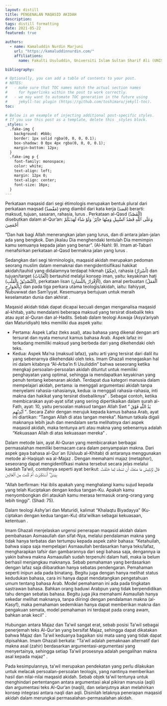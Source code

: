 ```yaml
---
layout: distill
title: PENGENALAN MAQASID AKIDAH
description:
tags: distill formatting
date: 2021-05-22
featured: true

authors:
  - name: Kamaluddin Nurdin Marjuni
    url: "https://kamaluddinnurdin.com/"
    affiliations:
      name: Fakulti Usuluddin, Universiti Islam Sultan Sharif Ali (UNISSA)

bibliography:

# Optionally, you can add a table of contents to your post.
# NOTES:
#   - make sure that TOC names match the actual section names
#     for hyperlinks within the post to work correctly.
#   - we may want to automate TOC generation in the future using
#     jekyll-toc plugin (https://github.com/toshimaru/jekyll-toc).
toc:

# Below is an example of injecting additional post-specific styles.
# If you use this post as a template, delete this _styles block.
_styles: >
  .fake-img {
    background: #bbb;
    border: 1px solid rgba(0, 0, 0, 0.1);
    box-shadow: 0 0px 4px rgba(0, 0, 0, 0.1);
    margin-bottom: 12px;
  }
  .fake-img p {
    font-family: monospace;
    color: white;
    text-align: left;
    margin: 12px 0;
    text-align: center;
    font-size: 16px;
  }
---
```


Perkataan maqasid dari segi étimologis merupakan bentuk plural dari perkataan maqsad (مَقْصَدٌ) yang diambil dari kata kerja (قَصَدَ) berarti: maksud, tujuan, sasaran, rahasia, lurus . Perkataan al-Qasd (اَلْقَصْدُ) disebutkan dalam al-Qur’an:
وَعَلَى ٱللَّهِ قَصْدُ ٱلسَّبِيلِ وَمِنْهَا جَآئِرٌ ۚ وَلَوْ شَآءَ لَهَدَىٰكُمْ أَجْمَعِينَ

“Dan hak bagi Allah menerangkan jalan yang lurus, dan di antara jalan-jalan ada yang bengkok. Dan jikalau Dia menghendaki tentulah Dia memimpin kamu semuanya kepada jalan yang benar”. (Al-Nahl: 9). Imam at-Tabari menafsirkan perkataan al-Qasd bermakna jalan yang lurus .

Sedangkan dari segi términologis, maqasid akidah merupakan pedoman seorang muslim dalam memaknai dan mengidentisifikasi hakikat akidah/tauhid yang didalamnya terdapat hikmah (حِكَمٌ), rahasia (أَسْرَارٌ) dan tujuan/target (اَلْغَايَاتُ) bertauhid melalui konsep iman, yaitu: keyakinan hati (اَلتَّصْدِيْقُ بِالْقَلْبِ), perkataan lisan (اَلْإِقْرَارُ بِاللِّسَانِ), dan amal perbuatan (اَلْعَمَلُ بِالْجَوَارِحِ) dan pada tiga perkara utama teologis/akidah, iaitu: Ilahiyyat, Nubuwwat dan Sam’iyyat. Kesemuanya bertujuan untuk meraih keselamatan dunia dan akhirat .

Maqasid akidah tidak dapat dicapai kecuali dengan menganalisa maqasid al-khitab, yaitu mendalami beberapa maksud yang tersirat disebalik teks atau ayat al-Quran dan al-Hadits. Sebab dalam teologi Aswaja (Asya’ariyah dan Maturidiyah) teks memiliki dua aspek yaitu:

- Pertama: Aspek Lafaz (teks asal), atau bahasa yang dikenal dengan arti tersurat dan nyata menurut kamus bahasa Arab. Aspek lafaz ini terkadang memiliki maksud yang berbeda dari yang dikehendaki oleh teks.
- Kedua: Aspek Ma’na (maksud lafaz), yaitu arti yang tersirat dari dalil itu yang sebenarnya dikehendaki oleh teks.
  Imam Ghazali menegaskan hal ini dalam kitabnya “Al-Arba’in fi Usuliddin” bahwa seseorang ketika mengkaji persoalan-persoalan akidah dituntut untuk memiliki penghayatan yang optimal, sehingga ia mendapatkan keyakinan yang penuh tentang kebenaran akidah. Terdapat dua kategori manusia dalam mempelajari akidah, pertama: ia menggali argumentasi akidah tanpa menyelami rahasia-rahasianya, kedua: ia menggali rahasia-rahasia, inti makna dan hakikat yang tersirat disebaliknya” . Sebagai contoh, ketika membicarakan ayat-ayat sifat yang sering dipertikaikan dalam surah al-Fath, ayat: 10, yaitu persoalan maksud tangan Allah Swt “ يَدُ اللّٰهِ فَوْقَ اَيْدِيْهِم ”. Secara Zahir dengan merujuk kepada kamus bahasa Arab, ayat ini diartikan: “Tangan Allah di atas tangan mereka”. Namun tatkala digali maknanya lebih jauh dan mendalam serta melihatnya dari aspek maqasid akidah, maka tentunya arti atau makna yang sebenarnya adalah “Kekuasaan Allah di atas kekuasaan mereka” .

Dalam metode lain, ayat Al-Quran yang membicarakan berbagai permasalahan memiliki bermacam cara dalam penyampaian makna. Dari aspek gaya bahasa al-Qur`an (Usluub al-Khitab) di antaranya menggunakan metode al-Haqiqah wa al-Majaz . Dengan memahami majaz (metaphor), seseorang dapat mengidentifkasi makna tersebut secara jelas melalui kaedah Ta’wil, contohnya seperti ayat berikut:
قَالَ يَٰٓإِبْلِيسُ مَا مَنَعَكَ أَن تَسْجُدَ لِمَا خَلَقْتُ بِيَدَىَّ ۖ أَسْتَكْبَرْتَ أَمْ كُنتَ مِنَ ٱلْعَالِينَ

"Allah berfirman: Hai iblis apakah yang menghalangi kamu sujud kepada yang telah Kuciptakan dengan kedua tangan-Ku. Apakah kamu menyombongkan diri ataukah kamu merasa termasuk orang-orang yang lebih tinggi". (Shad: 75).

Dalam teologi Ashy’ari dan Maturidi, kalimat “Khalaqtu Biyadayya” (Ku-ciptakan dengan kedua tangan-Ku) dita’wilkan sebagai kekuasaan, ketentuan .

Imam Ghazali menjelaskan urgensi penerapan maqasid akidah dalam pembahasan Asmaaullah dan sifat-Nya, melalui pendalaman makna yang tidak hanya terbatas dan tertumpu kepada aspek zahir bahasa: “Ketahuilah, bahwa siapa saja mempelajari Asmaaullah berdasarkan hanya teks/lafaz, mengharapkan tafsir dan gambarannya dari segi bahasa saja, dengannya ia yakin bahwa makna Asmaaullah sudah terpenuhi dalam hati, maka ia belum berhasil menjangkau maknanya. Sebab pemahaman yang berdasarkan dengan lafaz saja diibaratkan hanya sebatas pendengaran. Pemahaman seperti inipun ada pada binatang. Begitu juga dengan hanya melihat status kedudukan bahasa, cara ini hanya dapat mendatangkan pengetahuan umum tentang bahasa Arab. Model pemahaman ini ada pada tingkatan sastrawan bahasa. Bahkan orang baduwi Arabpun yang tidak berpendidikan tahu dengan sebatas bahasa. Begitu juga jika memahami Asmaullah hanya sekedar melihat maknanya, tanpa diiringi dengan pendalaman makna (al-Kasyf), maka pemahaman sedemikian hanya dapat memberikan makna dan pengakuan semata, model pemahaman ini terdapat pada orang awam, bahkan anak kecil” .

Hubungan antara Majaz dan Ta’wil sangat erat, sebab posisi Ta’wil sebagai penerjemah teks Al-Qur’an yang bersifat Majaz, sehingga dapat dikatakan bahwa Majaz dan Ta’wil keduanya bagaikan sisi mata uang yang tidak dapat dipisahkan. Imam Ghazali berkata: ”Ta’wil adalah pemaknaan alternatif dari makna asal (zahir) berdasarkan argumentasi-argumentasi yang menyertainya, sehingga setiap Ta’wil prosesnya adalah pengalihan makna asal kepada majaz” .

Pada kesimpulannya, ta’wil merupakan pendekatan yang perlu dilakukan untuk melacak persoalan-persoalan teologis, yang nantinya memberikan hasil dan nilai-nilai maqasid akidah. Sebab objek ta’wil tentunya untuk menghindari pertentangan antara argumentasi akal pikiran manusia (aqli) dan argumentasi teks Al-Qur’an (naqli), dan selanjutnya akan melahirkan konsep integrasi antara naqli dan aqli. Disinilah letaknya penerapan maqasid akidah dalam merungkai permasalahan-permasalahan akidah.
